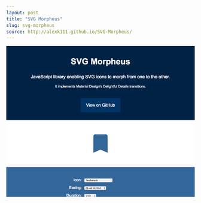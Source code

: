 ```yaml
---
layout: post
title: "SVG Morpheus"
slug: svg-morpheus
source: http://alexk111.github.io/SVG-Morpheus/
---
```


<img src="/screenshots/svg-morpheus.png">
